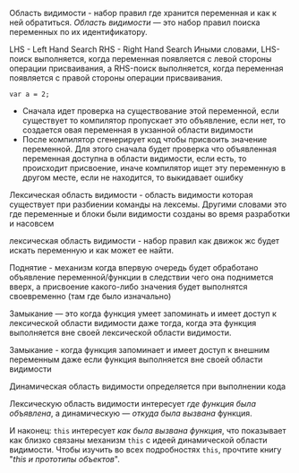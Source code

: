 Область видимости - набор правил где хранится переменная и как к ней обратиться.
_Область видимости_ — это набор правил поиска переменных по их идентификатору.

LHS - Left Hand Search
RHS - Right Hand Search
Иными словами, LHS-поиск выполняется, когда переменная появляется с левой стороны операции присваивания, а RHS-поиск выполняется, когда переменная появляется с правой стороны операции присваивания.

```
var a = 2;
```
- Сначала идет проверка на существование этой переменной, если существует то компилятор пропускает это объявление, если нет, то создается овая переменная в укзанной области видимости
- После компилятор сгенерирует код чтобы присвоить значение переменной. Для этого сначала будет проверка что объявленная переменная доступна в области видимости, если есть, то происходит присвоение, иначе компилятор ищет эту переменную в другом месте, если не находится, то выкидавает ошибку

Лексическая область видимости - область видимости которая существует при разбиении команды на лексемы. Другими словами это где переменные и блоки были видимости созданы во время разработки и насовсем

лексическая область видимости - набор правил как движок жс будет искать переменную и как может ее найти.

Поднятие - механизм когда впервую очередь будет обработано объявление переменной/функции в следствии чего она поднимется вверх, а присвоение какого-либо значения будет выполнятся своевременно (там где было изначально)

Замыкание — это когда функция умеет запоминать и имеет доступ к лексической области видимости даже тогда, когда эта функция выполняется вне своей лексической области видимости.

Замыкание - когда функция запоминает и имеет доступ к внешним переменным даже если функция выполняется вне своей области видимости

Динамическая область видимости определяется при выполнении кода

Лексическую область видимости интересует _где функция была объявлена_, а динамическую — _откуда была вызвана_ функция.

И наконец: `this` интересует _как была вызвана функция_, что показывает как близко связаны механизм `this` с идеей динамической области видимости. Чтобы изучить во всех подробностях `this`, прочтите книгу "_this и прототипы объектов_".